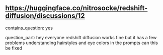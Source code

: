 ## https://huggingface.co/nitrosocke/redshift-diffusion/discussions/12

contains_question: yes

question_part: hey everyone redshift diffusion works fine but it has a few problems understanding hairstyles and eye colors in the prompts can this be fixed